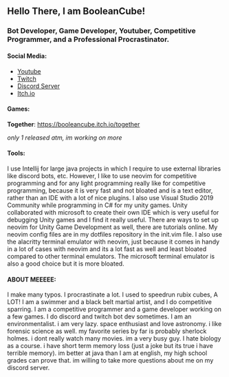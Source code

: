 ## Hello There, I am BooleanCube!

### Bot Developer, Game Developer, Youtuber, Competitive Programmer, and a Professional Procrastinator.

#### Social Media:
- [Youtube](https://www.youtube.com/channel/UCsivrachJyFVLi7V60lrd6g)
- [Twitch](https://www.twitch.tv/booleancub3)
- [Discord Server](https://discord.gg/3ZDpPyR)
- [Itch.io](https://booleancube.itch.io/)

#### Games:
**Together**: https://booleancube.itch.io/together

*only 1 released atm, im working on more*

#### Tools:
I use Intellij for large java projects in which I require to use external libraries like discord bots, etc. However, I like to use neovim for competitive programming and for any light programming really like for competitive programming, because it is very fast and not bloated and is a text editor, rather than an IDE with a lot of nice plugins. I also use Visual Studio 2019 Community while programming in C# for my unity games. Unity collaborated with microsoft to create their own IDE which is very useful for debugging Unity games and I find it really useful. There are ways to set up neovim for Unity Game Development as well, there are tutorials online. My neovim config files are in my dotfiles repository in the init.vim file. I also use the alacritty terminal emulator with neovim, just because it comes in handy in a lot of cases with neovim and its a lot fast as well and least bloated compared to other terminal emulators. The microsoft terminal emulator is also a good choice but it is more bloated.

#### ABOUT MEEEEE:
I make many typos. I procrastinate a lot. I used to speedrun rubix cubes, A LOT! I am a swimmer and a black belt martial artist, and I do competitive sparring. I am a competitive programmer and a game developer working on a few games. I do discord and twitch bot dev sometimes. I am an environmentalist. i am very lazy. space enthusiast and love astronomy. i like forensic science as well. my favorite series by far is probably sherlock holmes. i dont really watch many movies. im a very busy guy. I hate biology as a course. i have short term memory loss (just a joke but its true i have terrible memory). im better at java than I am at english, my high school grades can prove that. im willing to take more questions about me on my discord server.
